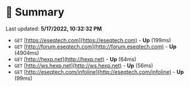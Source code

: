 # 📖 Summary
Last updated: **5/17/2022, 10:32:32 PM**

- `GET` [https://eseqtech.com](https://eseqtech.com) - **Up** (199ms)
- `GET` [http://forum.eseqtech.com](http://forum.eseqtech.com) - **Up** (4904ms)
- `GET` [http://hexp.net](http://hexp.net) - **Up** (64ms)
- `GET` [http://ws.hexp.net](http://ws.hexp.net) - **Up** (56ms)
- `GET` [http://eseqtech.com/infoline](http://eseqtech.com/infoline) - **Up** (99ms)
